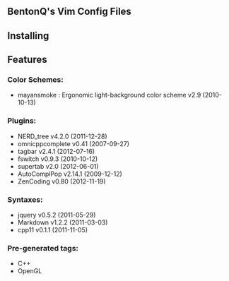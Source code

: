 BentonQ's Vim Config Files
---------------------------

## Installing

## Features

### Color Schemes:
- mayansmoke : Ergonomic light-background color scheme v2.9 (2010-10-13)

### Plugins:
- NERD_tree v4.2.0 (2011-12-28)
- omnicppcomplete v0.41 (2007-09-27)
- tagbar v2.4.1 (2012-07-16)
- fswitch v0.9.3 (2010-10-12)
- supertab v2.0 (2012-06-01)
- AutoComplPop v2.14.1 (2009-12-12)
- ZenCoding v0.80 (2012-11-19)

### Syntaxes:
- jquery v0.5.2 (2011-05-29)
- Markdown v1.2.2 (2011-03-03)
- cpp11 v0.1.1 (2011-11-05)

### Pre-generated tags:
- C++
- OpenGL

